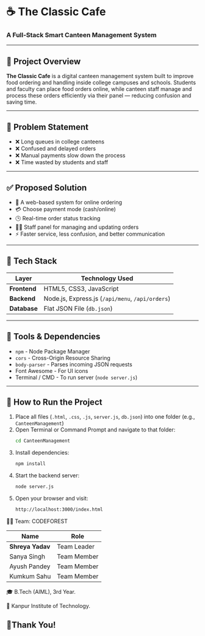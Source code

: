 # ☕ The Classic Cafe
### A Full-Stack Smart Canteen Management System

---

## 📝 Project Overview

**The Classic Cafe** is a digital canteen management system built to improve food ordering and handling inside college campuses and schools.
Students and faculty can place food orders online, while canteen staff manage and process these orders efficiently via their panel — reducing confusion and saving time.

---

## 🚩 Problem Statement

- ❌ Long queues in college canteens  
- ❌ Confused and delayed orders  
- ❌ Manual payments slow down the process  
- ❌ Time wasted by students and staff

---

## ✅ Proposed Solution

- 📲 A web-based system for online ordering  
- 💳 Choose payment mode (cash/online)  
- 🕒 Real-time order status tracking  
- 🧑‍🍳 Staff panel for managing and updating orders  
- ⚡ Faster service, less confusion, and better communication

---

## 🧰 Tech Stack

| Layer         | Technology Used                     |
|---------------|-------------------------------------|
| **Frontend**  | HTML5, CSS3, JavaScript             |
| **Backend**   | Node.js, Express.js (`/api/menu`, `/api/orders`) |
| **Database**  | Flat JSON File (`db.json`)          |

---

## 🔧 Tools & Dependencies

- `npm` - Node Package Manager  
- `cors` - Cross-Origin Resource Sharing  
- `body-parser` - Parses incoming JSON requests  
- Font Awesome - For UI icons  
- Terminal / CMD - To run server (`node server.js`)

---

## 🚀 How to Run the Project

1. Place all files (`.html`, `.css`, `.js`, `server.js`, `db.json`) into one folder (e.g., `CanteenManagement`)
2. Open Terminal or Command Prompt and navigate to that folder:
   ```bash
   cd CanteenManagement
3. Install dependencies:
   ```bash
   npm install
4. Start the backend server:
   ```bash
   node server.js
5. Open your browser and visit:
   ```bash
   http://localhost:3000/index.html

👨‍💻 Team: CODEFOREST

| Name             | Role        |
| ---------------- | ----------- |
| **Shreya Yadav** | Team Leader |
| Sanya Singh      | Team Member |
| Ayush Pandey     | Team Member |
| Kumkum Sahu      | Team Member |


🎓 B.Tech (AIML), 3rd Year.

🏫 Kanpur Institute of Technology.

## 🙌Thank You!


